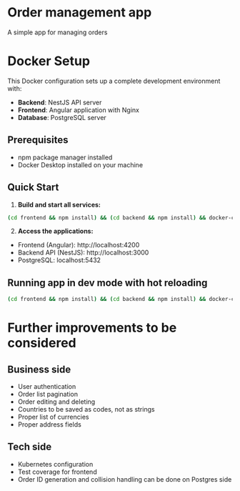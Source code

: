 # Order management app

A simple app for managing orders

# Docker Setup

This Docker configuration sets up a complete development environment with:
- **Backend**: NestJS API server
- **Frontend**: Angular application with Nginx
- **Database**: PostgreSQL server

## Prerequisites
- npm package manager installed
- Docker Desktop installed on your machine

## Quick Start

1. **Build and start all services:**
```bash
(cd frontend && npm install) && (cd backend && npm install) && docker-compose up --build
```

2. **Access the applications:**
- Frontend (Angular): http://localhost:4200
- Backend API (NestJS): http://localhost:3000
- PostgreSQL: localhost:5432

## Running app in dev mode with hot reloading
```bash
(cd frontend && npm install) && (cd backend && npm install) && docker-compose -f docker-compose.dev.yml up --build
   ```

# Further improvements to be considered

## Business side
- User authentication 
- Order list pagination
- Order editing and deleting
- Countries to be saved as codes, not as strings
- Proper list of currencies
- Proper address fields

## Tech side
- Kubernetes configuration
- Test coverage for frontend
- Order ID generation and collision handling can be done on Postgres side
